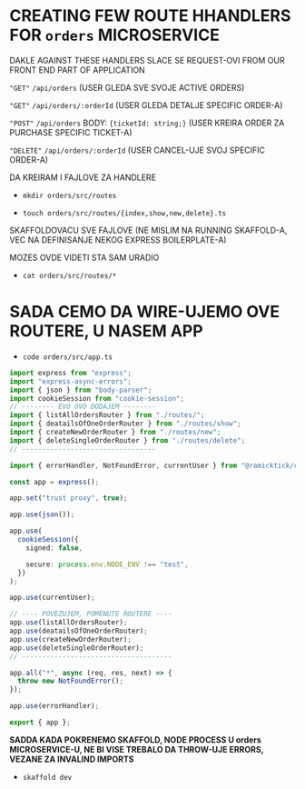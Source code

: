 # CREATING FEW ROUTE HHANDLERS FOR `orders` MICROSERVICE

DAKLE AGAINST THESE HANDLERS SLACE SE REQUEST-OVI FROM OUR FRONT END PART OF APPLICATION

`"GET"` `/api/orders` (USER GLEDA SVE SVOJE ACTIVE ORDERS)

`"GET"` `/api/orders/:orderId` (USER GLEDA DETALJE SPECIFIC ORDER-A)

`"POST"` `/api/orders` BODY: `{ticketId: string;}` (USER KREIRA ORDER ZA PURCHASE SPECIFIC TICKET-A)

`"DELETE"` `/api/orders/:orderId` (USER CANCEL-UJE SVOJ SPECIFIC ORDER-A)

DA KREIRAM I FAJLOVE ZA HANDLERE

- `mkdir orders/src/routes`

- `touch orders/src/routes/{index,show,new,delete}.ts`

SKAFFOLDOVACU SVE FAJLOVE (NE MISLIM NA RUNNING SKAFFOLD-A, VEC NA DEFINISANJE NEKOG EXPRESS BOILERPLATE-A)

MOZES OVDE VIDETI STA SAM URADIO

- `cat orders/src/routes/*`

# SADA CEMO DA WIRE-UJEMO OVE ROUTERE, U NASEM APP

- `code orders/src/app.ts`

```ts
import express from "express";
import "express-async-errors";
import { json } from "body-parser";
import cookieSession from "cookie-session";
// -------- EVO OVO DODAJEM --------
import { listAllOrdersRouter } from "./routes/";
import { deatailsOfOneOrderRouter } from "./routes/show";
import { createNewOrderRouter } from "./routes/new";
import { deleteSingleOrderRouter } from "./routes/delete";
// ---------------------------------

import { errorHandler, NotFoundError, currentUser } from "@ramicktick/common";

const app = express();

app.set("trust proxy", true);

app.use(json());

app.use(
  cookieSession({
    signed: false,

    secure: process.env.NODE_ENV !== "test",
  })
);

app.use(currentUser);

// ---- POVEZUJEM, POMENUTE ROUTERE ----
app.use(listAllOrdersRouter);
app.use(deatailsOfOneOrderRouter);
app.use(createNewOrderRouter);
app.use(deleteSingleOrderRouter);
// -------------------------------------

app.all("*", async (req, res, next) => {
  throw new NotFoundError();
});

app.use(errorHandler);

export { app };
```

**SADDA KADA POKRENEMO SKAFFOLD, NODE PROCESS U orders MICROSERVICE-U, NE BI VISE TREBALO DA THROW-UJE ERRORS, VEZANE ZA INVALIND IMPORTS**

- `skaffold dev`


